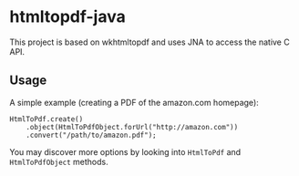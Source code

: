 # htmltopdf-java
This project is based on wkhtmltopdf and uses JNA to access the native C API.

## Usage

A simple example (creating a PDF of the amazon.com homepage):

    HtmlToPdf.create()
        .object(HtmlToPdfObject.forUrl("http://amazon.com"))
        .convert("/path/to/amazon.pdf");
        
You may discover more options by looking into `HtmlToPdf` and `HtmlToPdfObject` methods.